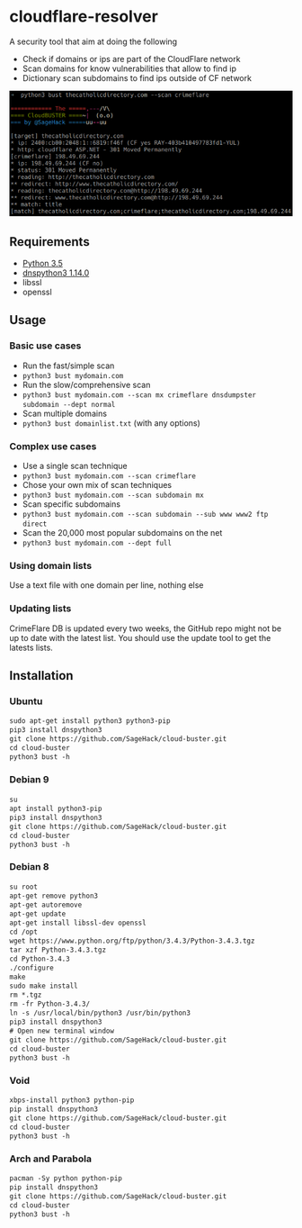 # cloudflare-resolver
A security tool that aim at doing the following
* Check if domains or ips are part of the CloudFlare network
* Scan domains for know vulnerabilities that allow to find ip
* Dictionary scan subdomains to find ips outside of CF network

![Screenshot](/screenshot.png?raw=true "Usage example")

## Requirements
 * [Python 3.5](https://www.python.org/downloads/release/python-350/)
 * [dnspython3 1.14.0](http://www.dnspython.org/kits3/1.14.0/)
 * libssl
 * openssl

## Usage

### Basic use cases
* Run the fast/simple scan
* `python3 bust mydomain.com`
* Run the slow/comprehensive scan
* `python3 bust mydomain.com --scan mx crimeflare dnsdumpster subdomain --dept normal`
* Scan multiple domains
* `python3 bust domainlist.txt` (with any options)

### Complex use cases
* Use a single scan technique
* `python3 bust mydomain.com --scan crimeflare`
* Chose your own mix of scan techniques
* `python3 bust mydomain.com --scan subdomain mx`
* Scan specific subdomains
* `python3 bust mydomain.com --scan subdomain --sub www www2 ftp direct`
* Scan the 20,000 most popular subdomains on the net
* `python3 bust mydomain.com --dept full`

### Using domain lists
Use a text file with one domain per line, nothing else

### Updating lists
CrimeFlare DB is updated every two weeks, the GitHub repo might not be up to date with the latest list. You should use the update tool to get the latests lists.

## Installation

### Ubuntu
```
sudo apt-get install python3 python3-pip
pip3 install dnspython3
git clone https://github.com/SageHack/cloud-buster.git
cd cloud-buster
python3 bust -h
```

### Debian 9
```
su
apt install python3-pip
pip3 install dnspython3
git clone https://github.com/SageHack/cloud-buster.git
cd cloud-buster
python3 bust -h
```

### Debian 8
```
su root
apt-get remove python3
apt-get autoremove
apt-get update
apt-get install libssl-dev openssl
cd /opt
wget https://www.python.org/ftp/python/3.4.3/Python-3.4.3.tgz
tar xzf Python-3.4.3.tgz
cd Python-3.4.3
./configure
make
sudo make install
rm *.tgz
rm -fr Python-3.4.3/
ln -s /usr/local/bin/python3 /usr/bin/python3
pip3 install dnspython3
# Open new terminal window
git clone https://github.com/SageHack/cloud-buster.git
cd cloud-buster
python3 bust -h
```

### Void
```
xbps-install python3 python-pip
pip install dnspython3
git clone https://github.com/SageHack/cloud-buster.git
cd cloud-buster
python3 bust -h
```

### Arch and Parabola
```
pacman -Sy python python-pip
pip install dnspython3
git clone https://github.com/SageHack/cloud-buster.git
cd cloud-buster
python3 bust -h
```
